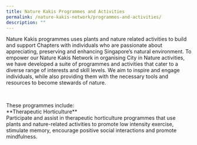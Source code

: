 ```yaml
---
title: Nature Kakis Programmes and Activities
permalink: /nature-kakis-network/programmes-and-activities/
description: ""
---
```

<section>
	<p>Nature Kakis programmes uses plants and nature related activities to build and support Chapters with individuals who are passionate about appreciating, preserving and enhancing Singapore’s natural environment. To empower our Nature Kakis Network in organising City in Nature activities, we have developed a suite of programmes and activities that cater to a diverse range of interests and skill levels. We aim to inspire and engage individuals, while also providing them with the necessary tools and resources to become 
stewards of nature.</p>
	<br>
</section>

<section>
	<p>These programmes include:<br>
		**Therapeutic Horticulture**<br>
	Participate and assist in therapeutic horticulture programmes that use plants and nature-related activities to promote low intensity exercise, stimulate memory, encourage positive social interactions and promote mindfulness.  
	</p><br></section>